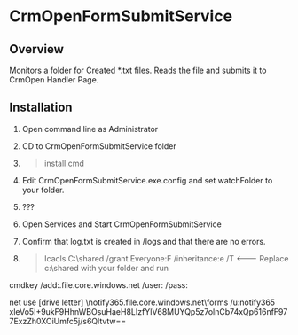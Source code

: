 ﻿# CrmOpenFormSubmitService

## Overview

Monitors a folder for Created *.txt files. Reads the file and submits it to CrmOpen Handler Page.

## Installation

1. Open command line as Administrator
2. CD to CrmOpenFormSubmitService folder
3. > install.cmd
4. Edit CrmOpenFormSubmitService.exe.config and set watchFolder to your folder.
5. ???
6. Open Services and Start CrmOpenFormSubmitService
7. Confirm that log.txt is created in /logs and that there are no errors.




5. > Icacls C:\shared /grant Everyone:F /inheritance:e /T     <--- Replace c:\shared with your folder and run



cmdkey /add:<storage-account-name>.file.core.windows.net /user:<storage-account-name> /pass:<storage-account-key>


net use [drive letter] \\notify365.file.core.windows.net\forms /u:notify365 xleVo5I+9ukF9HhnWBOsuHaeH8LIzfYlV68MUYQp5z7olnCb74xQp616nfF977ExzZh0XOiUmfc5j/s6Qltvtw==

